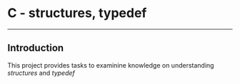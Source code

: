 # C - structures, typedef
***
## Introduction
This project provides tasks to examinine knowledge on 
understanding *structures* and *typedef*
